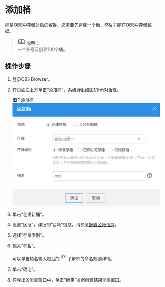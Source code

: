 # 添加桶<a name="obs_03_0022"></a>

桶是OBS中存储对象的容器。您需要先创建一个桶，然后才能在OBS中存储数据。

>![](public_sys-resources/icon-note.gif) **说明：**   
>一个账号可创建100个桶。  

## 操作步骤<a name="section166665169537"></a>

1.  登录OBS Browser。
2.  在页面左上方单击“添加桶”，系统弹出如[图1](#fig43772663175835)所示对话框。

    **图 1**  添加桶<a name="fig43772663175835"></a>  
    ![](figures/添加桶.png "添加桶")

3.  单击“创建新桶”。
4.  设置“区域”，详细的“区域”信息，请参见[配置区域信息](添加桶.md#s626c2e4aa1bd45ef946718aaa1738fd8)。
5.  选择“存储类别”。
6.  输入“桶名”。

    可以单击桶名输入框后的![](figures/zh-cn_image_0129289295.png)了解桶的命名规则详情。

7.  单击“确定”。
8.  在弹出的消息窗口中，单击“确定”关闭创建结果消息窗口。

